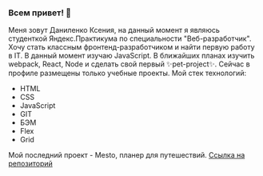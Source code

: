 ### Всем привет! 👋
Меня зовут Даниленко Ксения, на данный момент я являюсь студенткой Яндекс.Практикума по специальности "Веб-разработчик". Хочу стать классным фронтенд-разработчиком и найти первую работу в IT. В данный момент изучаю JavaScript. В ближайших планах изучить webpack, React, Node и сделать свой первый ✨pet-project✨. Сейчас в профиле размещены только учебные проекты. Мой стек технологий: 
- HTML
- CSS
- JavaScript
- GIT
- БЭМ
- Flex
- Grid

Мой последний проект - Mesto, планер для путешествий. [Ссылка на репозиторий](https://github.com/KseniiaDanilenko/mesto)

<!--
**KseniiaDanilenko/KseniiaDanilenko** is a ✨ _special_ ✨ repository because its `README.md` (this file) appears on your GitHub profile.

Here are some ideas to get you started:

- 🔭 I’m currently working on ...
- 🌱 I’m currently learning ...
- 👯 I’m looking to collaborate on ...
- 🤔 I’m looking for help with ...
- 💬 Ask me about ...
- 📫 How to reach me: ...
- 😄 Pronouns: ...
- ⚡ Fun fact: ...
-->
